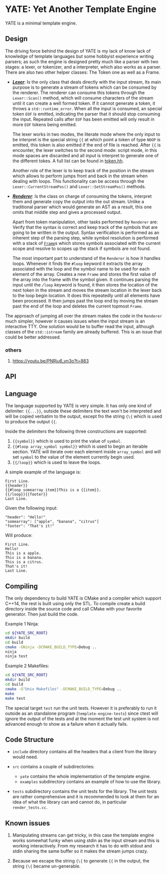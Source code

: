 # YATE: Yet Another Template Engine

YATE is a minimal template engine.

## Design

The driving force behind the design of YATE is my lack of know lack of knowledge
of template languages but some hobbyist experience writing parsers; as such the
engine is designed pretty much like a parser with two stages: a lexer, or
tokenizer, and a interpreter, which also works as a parser. There are also two
other helper classes: The Token one as well as a Frame.

- [**_Lexer_**](./src/yate/lexer.hh): Is the only class that deals directly with
  the input stream, Its main purpose is to generate a stream of tokens which can
  be consumed by the renderer. The renderer can consume this tokens through the
  `Lexer::Scan()` method, which will consume characters of the stream until it
  can create a well formed token. If it cannot generate a token, it throws a
  `std::runtime_error`. When all the input is consumed, an special token `EOF`
  is emitted, indicating the parser that it should stop consuming the input.
  Repeated calls after `EOF` has been emitted will only result in more `EOF`
  tokens being emitted.

  The lexer works in two modes, the literate mode where the only input to be
  interpret is the special string `{{` at which point a token of type `NOOP` is
  emitted, this token is also emitted if the end of file is reached. After `{{`
  is encounter, the lexer switches to the second mode: script mode, in this mode
  spaces are discarded and all input is interpret to generate one of the
  different tokes. A full list can be found in [token.hh](./src/yate/token.hh).

  Another role of the lexer is to keep track of the position in the stream which
  allows to perform jumps front and back in the stream when dealing with loops.
  This functionality can be access through the `Lexer::CurrentStreamPos()` and
  `Lexer::SetStreamPos()` methods.

- [**_Renderer_**](./src/yate/renderer.hh): Is the class on charge of consuming
  the tokens, interpret them and generate copy the output into the out stream.
  Unlike a traditional parser which would generate an AST as a result, this one
  omits that middle step and gives a processed output.

  Apart from token manipulation, other tasks performed by `Renderer` are: Verify
  that the syntax is correct and keep track of the symbols that are going to be
  written in the output. Syntax verification is performed as an inherent step of
  the parsing step, while symbol resolution is performed with a stack of
  [`Frame`](./src/yate/frame.hh)s which stores symbols associated with the
  current scope and resolve to scopes up the stack if symbols are not found.

  The most important part to understand of the `Renderer` is how it handles
  loops. Whenever it finds the `#loop` keyword it extracts the array associated
  with the loop and the symbol name to be used for each element of the array.
  Creates a new `Frame` and stores the first value of the array into the frame
  with the symbol given. It continues parsing the input until the `/loop`
  keyword is found, it then stores the location of the next token in the stream
  and moves the stream location in the lexer back to the loop begin location.
  It does this repeatedly until all elements have been processed. It then jumps
  past the loop end by moving the stream past the end of the loop and deletes
  the current topmost `Frame`.

The approach of jumping all over the stream makes the code in the `Renderer`
much simpler, however it causes issues when the input stream is an interactive
TTY. One solution would be to buffer read the input, although classes of the
`std::istream` family are already buffered. This is an issue that could be
better addressed.

### others

1. https://youtu.be/PNRju6_yn3o?t=883

## API

## Language

The language supported by YATE is very simple. It has only one kind of
delimiter: `{{...}}`, outside these delimiters the text won't be interpreted
and will be copied verbatim to the output, except fro the string `{\{` which
is used to produce the output `{{`.

Inside the delimiters the following three constructions are supported:

1. `{{symbol}}` which is used to print the value of `symbol`.
1. `{{#loop array_symbol symbol}}` which is used to begin an iterable
   section. YATE will iterate over each element inside `array_symbol` and will
   set `symbol` to the value of the element currently begin used.
1. `{{/loop}}` which is used to leave the loops.

A simple example of the language is:

```text
First Line.
{{header}}
{{#loop somearray item}}This is a {{item}}.
{{/loop}}{{footer}}
Last Line.
```

Given the following input:

```text
"header": "Hello!"
"somearray": ["apple", "banana", "citrus"]
"footer": "That's it!"
```

Will produce:

```text
First Line.
Hello!
This is a apple.
This is a banana.
This is a citrus.
That's it!
Last Line.
```

## Compiling

The only dependency to build YATE is CMake and a compiler which support C++14,
the rest is built using only the STL. To compile create a build directory
inside the source code and call CMake with your favorite generator. Then just
build the code.

Example 1 Ninja:

```bash
cd ${YATE_SRC_ROOT}
mkdir build
cd build
cmake -GNinja -DCMAKE_BUILD_TYPE=Debug ..
ninja
ninja test
```

Example 2 Makefiles:

```bash
cd ${YATE_SRC_ROOT}
mkdir build
cd build
cmake -G"Unix Makefiles" -DCMAKE_BUILD_TYPE=Debug ..
make
make test
```

The special target `test` run the unit tests. However it is preferably to run
it outside as an standalone program (`template-engine-tests`) since ctest will
ignore the output of the tests and at the moment the test unit system is not
advanced enough to show as a failure when it actually fails.

## Code Structure

- `include` directory contains all the headers that a client from the library
  would need.

- `src` contains a couple of subdirectories:

  - `yate` contains the whole implementation of the template engine.
  - `examples` subdirectory contains an example of how to use the library.

- `tests` subdirectory contains the unit tests for the library.
  The unit tests are rather comprehensive and it is recommended to look at
  them for an idea of what the library can and cannot do,
  in particular `render_tests.cc`.

## Known issues

1. Manipulating streams can get tricky, in this case the template engine works
   somewhat funky when using stdin as the input stream and this is working
   interactively. From my research it has to do with stdout and stdin sharing
   the same buffer so it makes the stream jumps crazy.

1. Because we escape the string `{\{` to generate `{{` in the output, the string
   `{\{` became un-generable.